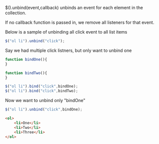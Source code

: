 $().unbind(event,callback) unbinds an event for each element in the collection.

If no callback function is passed in, we remove all listeners for that event.


Below is a sample of unbinding all click event to all list items
```js
$("ol li").unbind("click");
```

Say we had multiple click listners, but only want to unbind one
```js
function bindOne(){
}

function bindTwo(){
}

$("ol li").bind("click",bindOne);
$("ol li").bind("click",bindTwo);
```

Now we want to unbind only "bindOne"

```js
$("ol li").unbind("click",bindOne);
```

```html
<ol>
    <li>One</li>
    <li>Two</li>
    <li>Three</li>
</ol>
```
